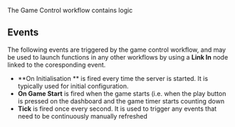 The Game Control workflow contains logic 


## Events
The following events are triggered by the game control workflow, and may be used to launch functions in any other workflows by using a **Link In** node linked to the coresponding event.
* **On Initialisation ** is fired every time the server is started. It is typically used for initial configuration.
* **On Game Start** is fired when the game starts (i.e. when the play button is pressed on the dashboard and the game timer starts counting down
* **Tick** is fired once every second. It is used to trigger any events that need to be continuously manually refreshed